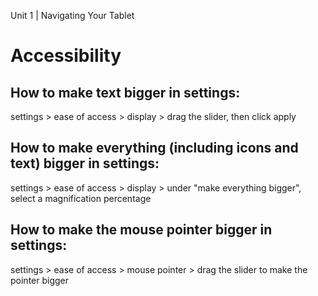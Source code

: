 Unit 1 | Navigating Your Tablet

# Accessibility

## How to make text bigger in settings:

settings > ease of access > display > drag the slider, then click apply

## How to make everything (including icons and text) bigger in settings:

settings > ease of access > display > under "make everything bigger", select a magnification percentage

## How to make the mouse pointer bigger in settings:

settings > ease of access > mouse pointer > drag the slider to make the pointer bigger
